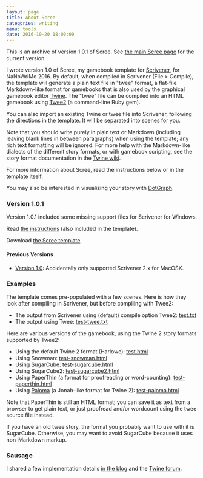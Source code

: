 ```yaml
---
layout: page
title: About Scree
categories: writing
menu: tools
date: 2016-10-20 18:00:00
---
```

This is an archive of version 1.0.1 of Scree.  See [the main Scree page](/tools/scree/) for the current version.

I wrote version 1.0 of Scree, my gamebook template for [Scrivener](http://www.literatureandlatte.com/scrivener.php), for NaNoWriMo 2016.  By default, when compiled in Scrivener (File > Compile), the template will generate a plain text file in "twee" format, a flat-file Markdown-like format for gamebooks that is also used by the graphical gamebook editor [Twine](http://twinery.org).  The "twee" file can be compiled into an HTML gamebook using [Twee2](http://twee2.danq.me) (a command-line Ruby gem).

You can also import an existing Twine or twee file into Scrivener, following the directions in the template.  It will be separated into scenes for you.

Note that you should write purely in plain text or Markdown (including leaving blank lines in between paragraphs) when using the template; any rich text formatting will be ignored.  For more help with the Markdown-like dialects of the different story formats, or with gamebook scripting, see the story format documentation in the [Twine wiki](https://twinery.org/wiki/).

For more information about Scree, read the instructions below or in the template itself.

You may also be interested in visualizing your story with [DotGraph](/tools/scree/dotgraph/).

### Version 1.0.1

Version 1.0.1 included some missing support files for Scrivener for Windows.

Read [the instructions](ScreeFormat.html) (also included in the template).

Download [the Scree template](Scree.zip).

#### Previous Versions

* [Version 1.0](/tools/scree/1.0/): Accidentally only supported Scrivener 2.x for MacOSX.

### Examples

The template comes pre-populated with a few scenes.  Here is how they look after compiling in Scrivener, but before compiling with Twee2:

* The output from Scrivener using (default) compile option Twee2: [test.txt](test.txt)
* The output using Twee: [test-twee.txt](test-twee.txt)

Here are various versions of the gamebook, using the Twine 2 story formats supported by Twee2:

* Using the default Twine 2 format (Harlowe): [test.html](test.html)
* Using Snowman: [test-snowman.html](test-snowman.html)
* Using SugarCube: [test-sugarcube.html](test-sugarcube.html)
* Using SugarCube2: [test-sugarcube2.html](test-sugarcube2.html)
* Using PaperThin (a format for proofreading or word-counting): [test-paperthin.html](test-paperthin.html)
* Using [Paloma](/tools/scree/paloma/) (a Jonah-like format for Twine 2): [test-paloma.html](test-paloma.html)

Note that PaperThin is still an HTML format; you can save it as text from a browser to get plain text, or just proofread and/or wordcount using the twee source file instead.

If you have an old twee story, the format you probably want to use with it is SugarCube.  Otherwise, you may want to avoid SugarCube because it uses non-Markdown markup.

### Sausage

I shared a few implementation details [in the blog](/blog/2016/10/20/scree/) and the [Twine forum](https://twinery.org/forum/discussion/7474/using-external-ide).

